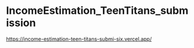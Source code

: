 # IncomeEstimation_TeenTitans_submission

https://income-estimation-teen-titans-submi-six.vercel.app/
